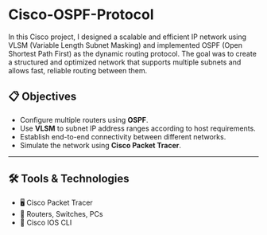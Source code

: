 # Cisco-OSPF-Protocol
In this Cisco project, I designed a scalable and efficient IP network using VLSM (Variable Length Subnet Masking) and implemented OSPF (Open Shortest Path First) as the dynamic routing protocol. The goal was to create a structured and optimized network that supports multiple subnets and allows fast, reliable routing between them.

## 📋 Objectives

- Configure multiple routers using **OSPF**.
- Use **VLSM** to subnet IP address ranges according to host requirements.
- Establish end-to-end connectivity between different networks.
- Simulate the network using **Cisco Packet Tracer**.

---

## 🛠️ Tools & Technologies

- 🖥️ Cisco Packet Tracer
- 📡 Routers, Switches, PCs
- 📘 Cisco IOS CLI
